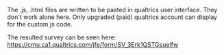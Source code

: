 The .js, .html files are written to be pasted in qualtrics user interface. They don't work alone here.
Only upgraded (paid) qualtrics account can display for the custom js code.

The resulted survey can be seen here: https://cmu.ca1.qualtrics.com/jfe/form/SV_3Erk1QSTGsuelfw
